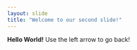 ```yaml
---
layout: slide
title: "Welcome to our second slide!"
---
```

<strong>Hello World!</strong>
Use the left arrow to go back!
